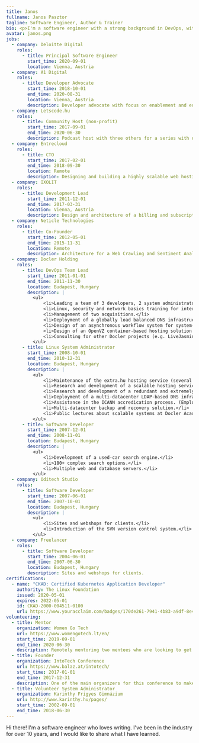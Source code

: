 ```yaml
---
title: Janos
fullname: Janos Pasztor
tagline: Software Engineer, Author & Trainer
bio: <p>I'm a software engineer with a strong background in DevOps, with a history of hosting and delivering content.</p><p>I run an active DevOps and <a href="https://pasztor.at/discord">development community on Discord</a>, come in and say hi!</p>
avatar: janos.png
jobs:
  - company: Deloitte Digital
    roles:
      - title: Principal Software Engineer
        start_time: 2020-09-01
        location: Vienna, Austria
  - company: A1 Digital
    roles:
      - title: Developer Advocate
        start_time: 2018-10-01
        end_time: 2020-08-31
        location: Vienna, Austria
        description: Developer advocate with focus on enablement and education. Created the Exoscale Certification Program, designed and created the Exoscale Handbooks. Presenting in bi-weekly customer and partner webcasts. Focus on internal and external developer education and relationships as well as cloud strategy for the A1 Telekom Group.
  - company: Letscode.hu
    roles:
      - title: Community Host (non-profit)
        start_time: 2017-09-01
        end_time: 2020-06-30
        description: Podcast host with three others for a series with over 100 episodes and thousands of listeners in Hungary about software development, system operations and everything in between. Quarterly meetups in Budapest with on average 100 attendees hosted by EPAM and Cloudera.
  - company: Entrecloud
    roles:
      - title: CTO
        start_time: 2017-02-01
        end_time: 2018-09-30
        location: Remote
        description: Designing and building a highly scalable web hosting architecture for Wordpress (PHP) using Amazon Web Services and Docker, using automation tools like Terraform, Ansible and Puppet. Ran over 1000 containers in production. Coordination with stakeholders, managing site launches with key customers.
  - company: IXOLIT
    roles:
      - title: Development Lead
        start_time: 2011-12-01
        end_time: 2017-03-31
        location: Vienna, Austria
        description: Design and architecture of a billing and subscription management system (Dislo; now rebranded IxoPlan) on a microservices architecture, serving millions of daily visitors. Team leadership and daily contact with customers.
  - company: Neticle Technologies
    roles:
      - title: Co-Founder
        start_time: 2012-05-01
        end_time: 2015-11-31
        location: Remote
        description: Architecture for a Web Crawling and Sentiment Analysis Platform based on Java, NodeJS and PHP.
  - company: Docler Holding
    roles:
      - title: DevOps Team Lead
        start_time: 2011-01-01
        end_time: 2011-11-30
        location: Budapest, Hungary
        description: |
          <ul>
              <li>Leading a team of 3 developers, 2 system administrators and 1 sitebuilder.</li>
              <li>Linux, security and network basics training for interns.</li>
              <li>Management of two acquisitions.</li>
              <li>Deployment of a globally load balanced DNS infrastructure (basis for a CDN).</li>
              <li>Design of an asynchronous workflow system for system-level deployment of hosting, email and DNS accounts.</li>
              <li>Design of an OpenVZ container-based hosting solution to allow inclusion of acquired legacy hosting services.</li>
              <li>Consulting for other Docler projects (e.g. LiveJasmin).</li>
          </ul>
      - title: Linux System Administrator
        start_time: 2008-10-01
        end_time: 2010-12-31
        location: Budapest, Hungary
        description: |
          <ul>
              <li>Maintenance of the extra.hu hosting service (several 100k sites, HP EVA maintenance, 50+ physical servers).</li>
              <li>Research and development of a scalable hosting service based on custom technology. (Hardened Linux, Apache extension development)</li>
              <li>Research and development of a redundant and extremely scalable e-mail service (Exim, OSPF/IPVS load balancing, 54 virtual servers)</li>
              <li>Deployment of a multi-datacenter LDAP-based DNS infrastructure.</li>
              <li>Assistance in the ICANN accredication process. (Employer commendation.)</li>
              <li>Multi-datacenter backup and recovery solution.</li>
              <li>Public lectures about scalable systems at Docler Academy.</li>
          </ul>
      - title: Software Developer
        start_time: 2007-12-01
        end_time: 2008-11-01
        location: Budapest, Hungary
        description: |
          <ul>
              <li>Development of a used-car search engine.</li>
              <li>180+ complex search options.</li>
              <li>Multiple web and database servers.</li>
          </ul>
  - company: Oditech Studio
    roles:
      - title: Software Developer
        start_time: 2007-06-01
        end_time: 2007-10-01
        location: Budapest, Hungary
        description: |
          <ul>
              <li>Sites and webshops for clients.</li>
              <li>Introduction of the SVN version control system.</li>
          </ul>
  - company: Freelancer
    roles:
      - title: Software Developer
        start_time: 2004-06-01
        end_time: 2007-06-30
        location: Budapest, Hungary
        description: Sites and webshops for clients.
certifications:
  - name: "CKAD: Certified Kubernetes Application Developer"
    authority: The Linux Foundation
    issued: 2020-05-01
    expires: 2022-05-01
    id: CKAD-2000-004511-0100
    url: https://www.youracclaim.com/badges/170de261-7941-4b83-a9df-8e46e9227cf3/public_url
volunteering:
  - title: Mentor
    organization: Women Go Tech
    url: https://www.womengotech.lt/en/
    start_time: 2019-09-01
    end_time: 2020-06-30
    description: Remotely mentoring two mentees who are looking to get a job in tech in the areas of frontend development and testing. Speaking in webcasts.
  - title: Founder
    organization: IntoTech Conference
    url: https://www.balaz.at/intotech/
    start_time: 2017-01-01
    end_time: 2017-12-31
    description: One of the main organizers for this conference to make people excited for getting into technology. Sponsored by GitHub, Österreichische Hochschüler_innenschaft, Vrei, EureProjekte, Ströck, Craft Unique, Conrad, Kurier and Futurezone. Tech communities BotsHub Vienna, ImpactHub Vienna, Happylab, Wikimedia Österreich, e-NABLE Hungary.
  - title: Volunteer System Administrator
    organization: Karinthy Frigyes Gimnázium
    url: http://www.karinthy.hu/pages/
    start_time: 2002-09-01
    end_time: 2018-06-30
---
```


Hi there! I'm a software engineer who loves writing. I've been in the industry for over 10 years, and I would like to share what I have learned.